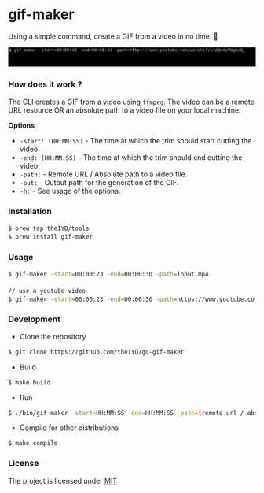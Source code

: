 # gif-maker

Using a simple command, create a GIF from a video in no time. :rocket:

<img src="docs/sample.gif" />

### How does it work ?

The CLI creates a GIF from a video using `ffmpeg`. The video can be a remote URL resource OR an absolute path to a video file on your local machine.

**Options**

- `-start: (HH:MM:SS)` - The time at which the trim should start cutting the video.
- `-end: (HH:MM:SS)` - The time at which the trim should end cutting the video. 
- `-path:` - Remote URL / Absolute path to a video file.
- `-out:` - Output path for the generation of the GIF.
- `-h:` - See usage of the options.

### Installation
```bash
$ brew tap theIYD/tools
$ brew install gif-maker
```

### Usage
```bash
$ gif-maker -start=00:00:23 -end=00:00:30 -path=input.mp4

// use a youtube video
$ gif-maker -start=00:00:23 -end=00:00:30 -path=https://www.youtube.com/watch?v=dQw4w9WgXcQ
```

### Development

- Clone the repository
```bash
$ git clone https://github.com/theIYD/go-gif-maker 
```

- Build
```bash
$ make build
```

- Run
```bash
$ ./bin/gif-maker -start=HH:MM:SS -end=HH:MM:SS -path=(remote url / absolute path)
```

- Compile for other distributions
```bash
$ make compile
```

### License
 The project is licensed under <a href="https://github.com/theIYD/go-gif-maker/LICENSE">MIT</a>